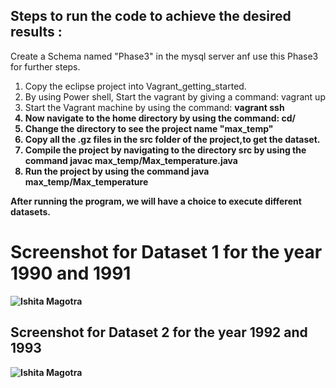 ## Steps to run the code to achieve the desired results :

Create a Schema named "Phase3" in the mysql server anf use this Phase3 for further steps.

1. Copy the eclipse project into Vagrant_getting_started.
2. By using Power shell, Start the vagrant by giving a command: vagrant up
3. Start the Vagrant machine by using the command: <b> vagrant ssh <b>
4. Now navigate to the home directory by using the command: cd/
5. Change the directory to see the project name "max_temp"
6. Copy all the .gz files in the src folder of the project,to get the dataset.
7. Compile the project by navigating to the directory src by using the command javac max_temp/Max_temperature.java
8. Run the project by using the command java max_temp/Max_temperature

After running the program, we will have a choice to execute different datasets.


# Screenshot for Dataset 1 for the year 1990 and 1991
![Ishita Magotra](https://github.com/illinoistech-itm/imagotra/blob/master/ITMD521/Week-04/images/dataset1.JPG)


## Screenshot for Dataset 2 for the year 1992 and 1993
![Ishita Magotra](https://github.com/illinoistech-itm/imagotra/blob/master/ITMD521/Week-04/images/dataset2.JPG)
